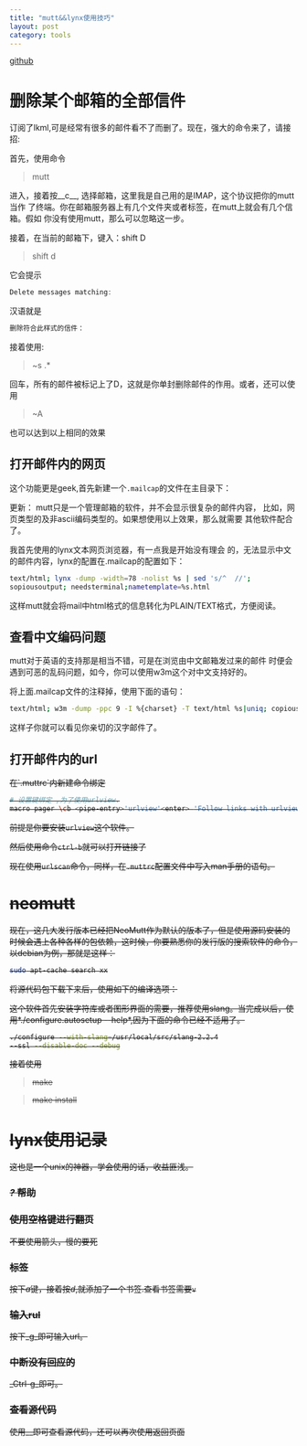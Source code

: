 ```yaml
---
title: "mutt&&lynx使用技巧"
layout: post
category: tools
---
```



[github](https://github.com/yuzibo/configure_file/tree/master/mutt)

# 删除某个邮箱的全部信件

订阅了lkml,可是经常有很多的邮件看不了而删了。现在，强大的命令来了，请接招:

首先，使用命令

>mutt

进入，接着按__c__, 选择邮箱，这里我是自己用的是IMAP，这个协议把你的mutt当作
了终端。你在邮箱服务器上有几个文件夹或者标签，在mutt上就会有几个信箱。假如
你没有使用mutt，那么可以忽略这一步。

接着，在当前的邮箱下，键入：shift D

> shift d

它会提示

```c
Delete messages matching:
```
汉语就是

```c
删除符合此样式的信件：
```

接着使用:

> ~s .*

回车，所有的邮件被标记上了D，这就是你单封删除邮件的作用。或者，还可以使用

>~A

也可以达到以上相同的效果

## 打开邮件内的网页

这个功能更是geek,首先新建一个`.mailcap`的文件在主目录下：

更新： mutt只是一个管理邮箱的软件，并不会显示很复杂的邮件内容，
比如，网页类型的及非ascii编码类型的。如果想使用以上效果，那么就需要
其他软件配合了。

我首先使用的lynx文本网页浏览器，有一点我是开始没有理会
的，无法显示中文的邮件内容，lynx的配置在.mailcap的配置如下：

```bash
text/html; lynx -dump -width=78 -nolist %s | sed 's/^  //';
sopiousoutput; needsterminal;nametemplate=%s.html

```

这样mutt就会将mail中html格式的信息转化为PLAIN/TEXT格式，方便阅读。

## 查看中文编码问题

mutt对于英语的支持那是相当不错，可是在浏览由中文邮箱发过来的邮件
时便会遇到可恶的乱码问题，如今，你可以使用w3m这个对中文支持好的。

将上面.mailcap文件的注释掉，使用下面的语句：

```bash
text/html; w3m -dump -ppc 9 -I %{charset} -T text/html %s|uniq; copiousoutput
```

这样子你就可以看见你亲切的汉字邮件了。

## 打开邮件内的url

<del>
在`.muttrc`内新建命令绑定

```bash
# 设置键绑定 ,为了使用urlview.
macro pager \cb <pipe-entry>'urlview'<enter> 'Follow links with urlview'
```

前提是你要安装`urlview`这个软件。

然后使用命令`ctrl-b`就可以打开链接了
</del>

现在使用`urlscan`命令，同样，在`.muttrc`配置文件中写入man手册的语句。

# neomutt
现在，这几大发行版本已经把NeoMutt作为默认的版本了，但是使用源码安装的时候会遇上各种各样的包依赖，这时候，你要熟悉你的发行版的搜索软件的命令，以debian为例，那就是这样：

```bash
sudo apt-cache search xx
```

将源代码包下载下来后，使用如下的编译选项：

这个软件首先安装字符库或者图形界面的需要，推荐使用slang。当完成以后，使用*./configure.autosetup   --help*,因为下面的命令已经不适用了。
```bash
./configure --with-slang=/usr/local/src/slang-2.2.4
--ssl --disable-doc --debug
```

接着使用

> make

> make install



# lynx使用记录

这也是一个unix的神器，学会使用的话，收益匪浅。

###  *?* 帮助

### 使用空格键进行翻页
不要使用箭头，慢的要死

### 标签
按下*a*键，接着按*d*,就添加了一个书签.查看书签需要`v`

### 输入rul
按下_g_即可输入url。

### 中断没有回应的
_Ctrl-g_即可。

### 查看源代码
使用_\_即可查看源代码，还可以再次使用返回页面

